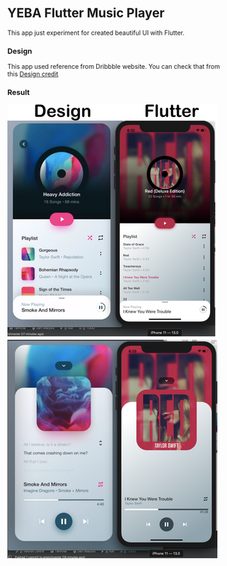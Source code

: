# YEBA Flutter Music Player
This app just experiment for created beautiful UI with Flutter.

### Design
This app used reference from Dribbble website. You can check that from this [Design credit](https://dribbble.com/shots/6649063-)

### Result
![Screenshot 1](https://raw.githubusercontent.com/CoderJava/Flutter-UI-Concept-Music-Player/master/screenshots/screenshot_1.png)

